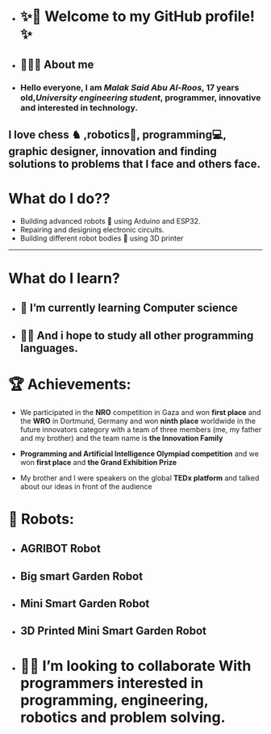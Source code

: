 - # ✨👋 Welcome to my GitHub profile!✨

- ## 👩🏻‍💻 About me
- ### Hello everyone, I am ***Malak Said Abu Al-Roos***, 17 years old,***University engineering student***, programmer, innovative and interested in technology.

I love chess ♞ ,robotics🤖, programming💻, graphic designer, innovation and finding solutions to problems that I face and others face.
-----
# What do I do??
- Building advanced robots 🤖 using Arduino and ESP32.
- Repairing and designing electronic circuits.
- Building different robot bodies 🤖 using 3D printer
----
# What do I learn?
- ## 🌱 I’m currently learning Computer science
- ## 🙏🏻 And i hope to study all other programming languages.
  
# 🏆 Achievements:
- We participated in the **NRO** competition in Gaza and won **first place** and the **WRO** in Dortmund, Germany and won **ninth place** worldwide in the future innovators category with a team of three members (me, my father and my brother) and the team name is **the Innovation Family**

- **Programming and Artificial Intelligence Olympiad competition** and we won **first place** and **the Grand Exhibition Prize**

- My brother and I were speakers on the global **TEDx platform** and talked about our ideas in front of the audience

# 🤖 Robots:
- ## **AGRIBOT Robot**
- ## **Big smart Garden Robot**
- ## **Mini Smart Garden Robot**
- ## **3D Printed Mini Smart Garden Robot**
  
- # 🫴🏻 I’m looking to collaborate With programmers interested in programming, engineering, robotics and problem solving.
<!---
malak-sisar/malak-sisar is a ✨ special ✨ repository because its `README.md` (this file) appears on your GitHub profile.
You can click the Preview link to take a look at your changes.
--->
